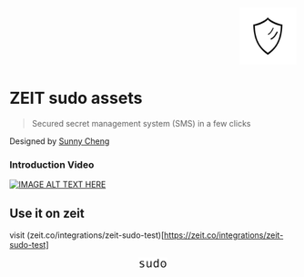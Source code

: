 <div align="right">
    <img height='100px' src='https://github.com/zeit-sudo/assets/blob/master/Logo.png?raw=true'/>
</div>

# ZEIT sudo assets
> Secured secret management system (SMS) in a few clicks

Designed by [Sunny Cheng](https://github.com/hmscheng)

### Introduction Video
[![IMAGE ALT TEXT HERE](https://img.youtube.com/vi/7oggtQbnoOs/0.jpg)](https://www.youtube.com/watch?v=7oggtQbnoOs)

## Use it on zeit
visit (zeit.co/integrations/zeit-sudo-test)[https://zeit.co/integrations/zeit-sudo-test]

<div align="center" styles="marginTop: 30px">
    <img height='20px' src='https://github.com/zeit-sudo/assets/blob/master/Word%20Logo.png?raw=true'/>
</div>

